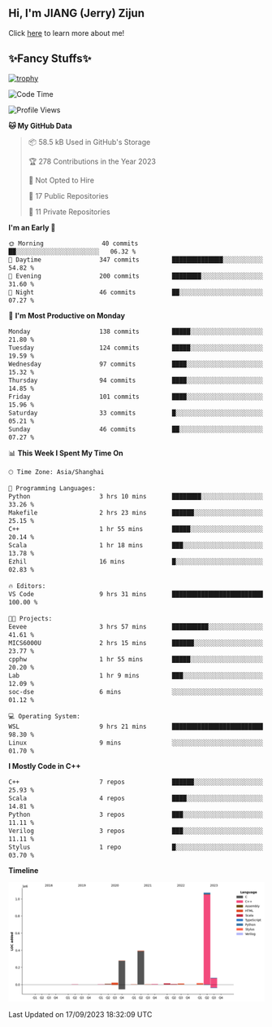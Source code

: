 ## Hi, I'm JIANG (Jerry) Zijun

Click [here](https://jzjerry.github.io/about/) to learn more about me!

## ✨Fancy Stuffs✨
[![trophy](https://github-profile-trophy.vercel.app/?username=jzjerry&theme=onedark)](https://github.com/ryo-ma/github-profile-trophy)
<!--START_SECTION:waka-->
![Code Time](http://img.shields.io/badge/Code%20Time-19%20hrs%2018%20mins-blue)

![Profile Views](http://img.shields.io/badge/Profile%20Views-1-blue)

**🐱 My GitHub Data** 

> 📦 58.5 kB Used in GitHub's Storage 
 > 
> 🏆 278 Contributions in the Year 2023
 > 
> 🚫 Not Opted to Hire
 > 
> 📜 17 Public Repositories 
 > 
> 🔑 11 Private Repositories 
 > 
**I'm an Early 🐤** 

```text
🌞 Morning                40 commits          ██░░░░░░░░░░░░░░░░░░░░░░░   06.32 % 
🌆 Daytime                347 commits         ██████████████░░░░░░░░░░░   54.82 % 
🌃 Evening                200 commits         ████████░░░░░░░░░░░░░░░░░   31.60 % 
🌙 Night                  46 commits          ██░░░░░░░░░░░░░░░░░░░░░░░   07.27 % 
```
📅 **I'm Most Productive on Monday** 

```text
Monday                   138 commits         █████░░░░░░░░░░░░░░░░░░░░   21.80 % 
Tuesday                  124 commits         █████░░░░░░░░░░░░░░░░░░░░   19.59 % 
Wednesday                97 commits          ████░░░░░░░░░░░░░░░░░░░░░   15.32 % 
Thursday                 94 commits          ████░░░░░░░░░░░░░░░░░░░░░   14.85 % 
Friday                   101 commits         ████░░░░░░░░░░░░░░░░░░░░░   15.96 % 
Saturday                 33 commits          █░░░░░░░░░░░░░░░░░░░░░░░░   05.21 % 
Sunday                   46 commits          ██░░░░░░░░░░░░░░░░░░░░░░░   07.27 % 
```


📊 **This Week I Spent My Time On** 

```text
🕑︎ Time Zone: Asia/Shanghai

💬 Programming Languages: 
Python                   3 hrs 10 mins       ████████░░░░░░░░░░░░░░░░░   33.26 % 
Makefile                 2 hrs 23 mins       ██████░░░░░░░░░░░░░░░░░░░   25.15 % 
C++                      1 hr 55 mins        █████░░░░░░░░░░░░░░░░░░░░   20.14 % 
Scala                    1 hr 18 mins        ███░░░░░░░░░░░░░░░░░░░░░░   13.78 % 
Ezhil                    16 mins             █░░░░░░░░░░░░░░░░░░░░░░░░   02.83 % 

🔥 Editors: 
VS Code                  9 hrs 31 mins       █████████████████████████   100.00 % 

🐱‍💻 Projects: 
Eevee                    3 hrs 57 mins       ██████████░░░░░░░░░░░░░░░   41.61 % 
MICS6000U                2 hrs 15 mins       ██████░░░░░░░░░░░░░░░░░░░   23.77 % 
cpphw                    1 hr 55 mins        █████░░░░░░░░░░░░░░░░░░░░   20.20 % 
Lab                      1 hr 9 mins         ███░░░░░░░░░░░░░░░░░░░░░░   12.09 % 
soc-dse                  6 mins              ░░░░░░░░░░░░░░░░░░░░░░░░░   01.12 % 

💻 Operating System: 
WSL                      9 hrs 21 mins       █████████████████████████   98.30 % 
Linux                    9 mins              ░░░░░░░░░░░░░░░░░░░░░░░░░   01.70 % 
```

**I Mostly Code in C++** 

```text
C++                      7 repos             ██████░░░░░░░░░░░░░░░░░░░   25.93 % 
Scala                    4 repos             ████░░░░░░░░░░░░░░░░░░░░░   14.81 % 
Python                   3 repos             ███░░░░░░░░░░░░░░░░░░░░░░   11.11 % 
Verilog                  3 repos             ███░░░░░░░░░░░░░░░░░░░░░░   11.11 % 
Stylus                   1 repo              █░░░░░░░░░░░░░░░░░░░░░░░░   03.70 % 
```



**Timeline**

![Lines of Code chart](https://raw.githubusercontent.com/Jzjerry/Jzjerry/main/assets/bar_graph.png)


 Last Updated on 17/09/2023 18:32:09 UTC
<!--END_SECTION:waka-->
